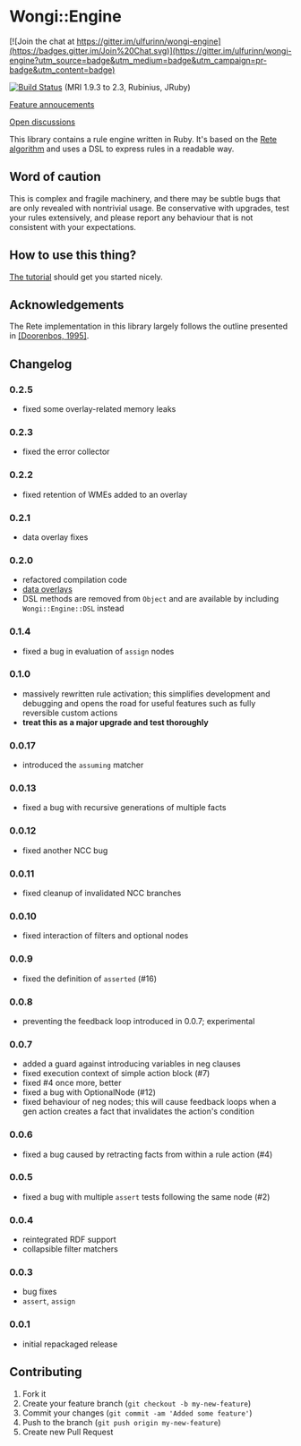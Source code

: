 # Wongi::Engine

[![Join the chat at https://gitter.im/ulfurinn/wongi-engine](https://badges.gitter.im/Join%20Chat.svg)](https://gitter.im/ulfurinn/wongi-engine?utm_source=badge&utm_medium=badge&utm_campaign=pr-badge&utm_content=badge)

[![Build Status](https://travis-ci.org/ulfurinn/wongi-engine.svg?branch=master)](https://travis-ci.org/ulfurinn/wongi-engine) (MRI 1.9.3 to 2.3, Rubinius, JRuby)

[Feature annoucements](https://github.com/ulfurinn/wongi-engine/issues?q=is%3Aopen+is%3Aissue+label%3Aannoucement)

[Open discussions](https://github.com/ulfurinn/wongi-engine/issues?q=is%3Aopen+is%3Aissue+label%3Adiscussion)

This library contains a rule engine written in Ruby. It's based on the [Rete algorithm](http://en.wikipedia.org/wiki/Rete_algorithm) and uses a DSL to express rules in a readable way.

## Word of caution

This is complex and fragile machinery, and there may be subtle bugs that are only revealed with nontrivial usage. Be conservative with upgrades, test your rules extensively, and please report any behaviour that is not consistent with your expectations.

## How to use this thing?

[The tutorial](http://ulfurinn.github.io/wongi-engine/) should get you started nicely.

## Acknowledgements

The Rete implementation in this library largely follows the outline presented in [\[Doorenbos, 1995\]](http://reports-archive.adm.cs.cmu.edu/anon/1995/CMU-CS-95-113.pdf).

## Changelog

### 0.2.5

* fixed some overlay-related memory leaks

### 0.2.3

* fixed the error collector

### 0.2.2

* fixed retention of WMEs added to an overlay

### 0.2.1

* data overlay fixes

### 0.2.0

* refactored compilation code
* [data overlays](https://github.com/ulfurinn/wongi-engine/issues/45)
* DSL methods are removed from `Object` and are available by including `Wongi::Engine::DSL` instead

### 0.1.4

* fixed a bug in evaluation of `assign` nodes

### 0.1.0

* massively rewritten rule activation; this simplifies development and debugging and opens the road for useful features such as fully reversible custom actions
* **treat this as a major upgrade and test thoroughly**

### 0.0.17

* introduced the `assuming` matcher

### 0.0.13

* fixed a bug with recursive generations of multiple facts

### 0.0.12

* fixed another NCC bug

### 0.0.11

* fixed cleanup of invalidated NCC branches

### 0.0.10

* fixed interaction of filters and optional nodes

### 0.0.9

* fixed the definition of `asserted` (#16)

### 0.0.8

* preventing the feedback loop introduced in 0.0.7; experimental

### 0.0.7

* added a guard against introducing variables in neg clauses
* fixed execution context of simple action block (#7)
* fixed #4 once more, better
* fixed a bug with OptionalNode (#12)
* fixed behaviour of neg nodes; this will cause feedback loops when a gen action creates a fact that invalidates the action's condition

### 0.0.6

* fixed a bug caused by retracting facts from within a rule action (#4)

### 0.0.5

* fixed a bug with multiple `assert` tests following the same node (#2)

### 0.0.4

* reintegrated RDF support
* collapsible filter matchers

### 0.0.3

* bug fixes
* `assert`, `assign`

### 0.0.1

* initial repackaged release

## Contributing

1. Fork it
2. Create your feature branch (`git checkout -b my-new-feature`)
3. Commit your changes (`git commit -am 'Added some feature'`)
4. Push to the branch (`git push origin my-new-feature`)
5. Create new Pull Request
